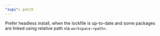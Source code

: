 ```yaml
---
"supi": patch
---
```


Prefer headless install, when the lockfile is up-to-date and some packages are linked using relative path via `workspace:<path>`.
